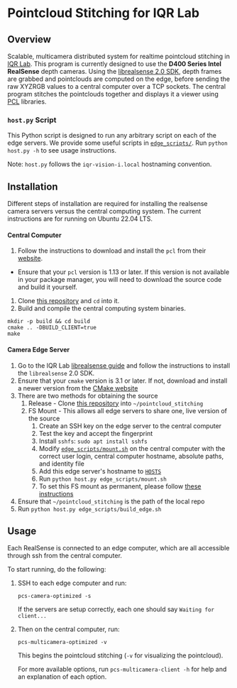 # Pointcloud Stitching for IQR Lab

## Overview
Scalable, multicamera distributed system for realtime pointcloud stitching in [IQR Lab](https://iqr-lab.github.io/). This program is currently designed to use the **D400 Series Intel RealSense** depth cameras. Using the [librealsense 2.0 SDK](https://github.com/IntelRealSense/librealsense), depth frames are grabbed and pointclouds are computed on the edge, before sending the raw XYZRGB values to a central computer over a TCP sockets. The central program stitches the pointclouds together and displays it a viewer using [PCL](http://pointclouds.org/) libraries.

### `host.py` Script
This Python script is designed to run any arbitrary script on each of the edge servers. We provide some useful scripts in [`edge_scripts/`](./edge_scripts). Run `python host.py -h` to see usage instructions.

Note: `host.py` follows the `iqr-vision-i.local` hostnaming convention.

## Installation
Different steps of installation are required for installing the realsense camera servers versus the central computing system. The current instructions are for running on Ubuntu 22.04 LTS.

#### Central Computer
1. Follow the instructions to download and install the `pcl` from their [website](https://pointclouds.org/downloads/). 
  - Ensure that your `pcl` version is 1.13 or later. If this version is not available in your package manager, you will need to download the source code and build it yourself.
1. Clone [this repository](https://github.com/iqr-lab/pointcloud_stitching) and `cd` into it.
1. Build and compile the central computing system binaries.
  ```
  mkdir -p build && cd build
  cmake .. -DBUILD_CLIENT=true
  make
  ```

#### Camera Edge Server
1. Go to the IQR Lab [librealsense guide](https://iqr-lab.github.io/docs/computer-vision/intel-realsense.html) and follow the instructions to install the `librealsense` 2.0 SDK.
1. Ensure that your `cmake` version is 3.1 or later. If not, download and install a newer version from the [CMake website](https://cmake.org/download/)
1. There are two methods for obtaining the source
    1. Release - Clone [this repository](https://github.com/iqr-lab/pointcloud_stitching) into `~/pointcloud_stitching`
    1. FS Mount - This allows all edge servers to share one, live version of the source
        1. Create an SSH key on the edge server to the central computer
        1. Test the key and accept the fingerprint
        1. Install `sshfs`: `sudo apt install sshfs`
        1. Modify [`edge_scripts/mount.sh`](edge_scripts/mount.sh) on the central computer with the correct user login, central computer hostname, absolute paths, and identity file
        1. Add this edge server's hostname to [`HOSTS`](/HOSTS)
        1. Run `python host.py edge_scripts/mount.sh`
        1. To set this FS mount as permanent, please follow [these instructions](https://www.digitalocean.com/community/tutorials/how-to-use-sshfs-to-mount-remote-file-systems-over-ssh#step-3-permanently-mounting-the-remote-filesystem)
1. Ensure that `~/pointcloud_stitching` is the path of the local repo
1. Run `python host.py edge_scripts/build_edge.sh`

## Usage
Each RealSense is connected to an edge computer, which are all accessible through ssh from the central computer. 

To start running, do the following:

1. SSH to each edge computer and run:
    ```
    pcs-camera-optimized -s
    ```
  
    If the servers are setup correctly, each one should say `Waiting for client...` 
1. Then on the central computer, run:
    ```
    pcs-multicamera-optimized -v
    ```

    This begins the pointcloud stitching (`-v` for visualizing the pointcloud). 
    
    For more available options, run `pcs-multicamera-client -h` for help and an explanation of each option.